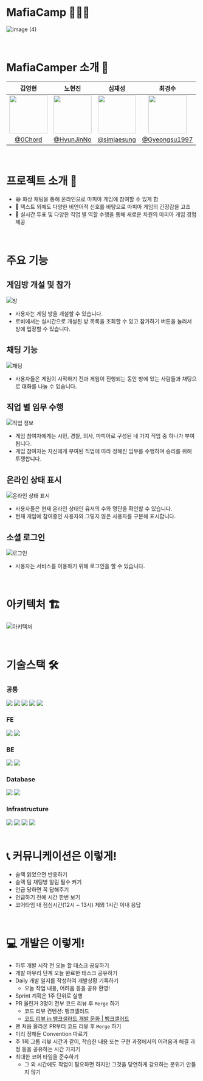 # MafiaCamp 🕵🏻‍♂️
![image (4)](https://github.com/user-attachments/assets/af23f745-caa8-4c12-a4da-00e25571b105)

<br/>

# MafiaCamper 소개 🌱

| 김영현 | 노현진 | 심재성 | 최경수 |
|:---:|:---:|:---:|:---:|
| <img src="https://github.com/0Chord.png" width="100" height="100"> | <img src="https://github.com/HyunJinNo.png" width="100" height="100"> | <img src="https://github.com/simjaesung.png" width="100" height="100"> | <img src="https://github.com/Gyeongsu1997.png" width="100" height="100"> |
| [@0Chord](https://github.com/0Chord) | [@HyunJinNo](https://github.com/HyunJinNo) | [@simjaesung](https://github.com/simjaesung) | [@Gyeongsu1997](https://github.com/Gyeongsu1997) |

<br/>

# 프로젝트 소개 📝
- 😆 화상 채팅을 통해 온라인으로 마피아 게임에 참여할 수 있게 함 <br/>
- 💖 텍스트 외에도 다양한 비언어적 신호를 바탕으로 마피아 게임의 긴장감을 고조 <br/>
- 🚃 실시간 투표 및 다양한 직업 별 역할 수행을 통해 새로운 차원의 마피아 게임 경험 제공 <br/>

<br/>

# 주요 기능

## 게임방 개설 및 참가
![방](https://github.com/user-attachments/assets/a2d1f6df-707f-459c-9dac-e5d3d8f6d2a5)
- 사용자는 게임 방을 개설할 수 있습니다.
- 로비에서는 실시간으로 개설된 방 목록을 조회할 수 있고 참가하기 버튼을 눌러서 방에 입장할 수 있습니다.

## 채팅 기능
![채팅](https://github.com/user-attachments/assets/3db8ef4a-65f6-442e-bcdc-117433dea9ad)
- 사용자들은 게임이 시작하기 전과 게임이 진행되는 동안 방에 있는 사람들과 채팅으로 대화를 나눌 수 있습니다.

## 직업 별 임무 수행
![직업 정보](https://github.com/user-attachments/assets/2a685eaa-3a67-4dfd-ab17-3975ab18cce1)
- 게임 참여자에게는 시민, 경찰, 의사, 마피아로 구성된 네 가지 직업 중 하나가 부여됩니다.
- 게임 참여자는 자신에게 부여된 직업에 따라 정해진 임무를 수행하며 승리를 위해 투쟁합니다.

## 온라인 상태 표시
![온라인 상태 표시](https://github.com/user-attachments/assets/c9a27faa-a3d6-4d53-b4e3-64beeab73ec6)
- 사용자들은 현재 온라인 상태인 유저의 수와 명단을 확인할 수 있습니다.
- 현재 게임에 참여중인 사용자와 그렇지 않은 사용자를 구분해 표시합니다.

## 소셜 로그인
![로그인](https://github.com/user-attachments/assets/b9e72e68-af23-4ff6-9dfd-7853bbe7c67b)
- 사용자는 서비스를 이용하기 위해 로그인을 할 수 있습니다.

<br/>

# 아키텍처 🏗️
![아키텍처](https://github.com/user-attachments/assets/1a81bc52-5a7c-4e79-addb-98e154d412aa)

<br/>

# 기술스택 🛠️

### 공통
<div>
  <img src="https://img.shields.io/badge/typescript-3178C6?style=for-the-badge&logo=typescript&logoColor=white">
  <img src="https://img.shields.io/badge/prettier-F7B93E?style=for-the-badge&logo=prettier&logoColor=white">
  <img src="https://img.shields.io/badge/eslint-4B32C3?style=for-the-badge&logo=eslint&logoColor=white">
  <img src="https://img.shields.io/badge/-jest-%23C21325?style=for-the-badge&logo=jest&logoColor=white">
  <img src="https://img.shields.io/badge/Socket.io-black?style=for-the-badge&logo=socket.io&badgeColor=010101">
</div>

### FE
<div>
  <img src="https://img.shields.io/badge/Next.js-000000?style=for-the-badge&logo=Next.js&logoColor=white"/>
  <img src="https://img.shields.io/badge/tailwindcss-06B6D4?style=for-the-badge&logo=tailwindcss&logoColor=white">
</div>

### BE
<div>
  <img src="https://img.shields.io/badge/nestjs-%23E0234E.svg?style=for-the-badge&logo=nestjs&logoColor=white">
  <img src="https://img.shields.io/badge/TypeORM-FF4716?style=for-the-badge&logo=typeorm&logoColor=white"/>
</div>

### Database
<div>
  <img src="https://img.shields.io/badge/mysql-4479A1?style=for-the-badge&logo=mysql&logoColor=white">
  <img src="https://img.shields.io/badge/redis-%23DD0031.svg?style=for-the-badge&logo=redis&logoColor=white">
</div>

### Infrastructure

<div>
  <img src="https://img.shields.io/badge/nginx-009639?style=for-the-badge&logo=nginx&logoColor=white">
  <img src="https://img.shields.io/badge/docker-2496ED?style=for-the-badge&logo=docker&logoColor=white">
  <img src="https://img.shields.io/badge/github%20actions-%232671E5.svg?style=for-the-badge&logo=githubactions&logoColor=white">
  <img src="https://img.shields.io/badge/Naver Cloud Platform-03C75A?style=for-the-badge&logo=naver&logoColor=ffffff">
</div>


<br/>

# 📞 커뮤니케이션은 이렇게!

- 슬랙 읽었으면 반응하기
- 슬랙 팀 채팅방 알림 필수 켜기
- 언급 당하면 꼭 답해주기
- 언급하기 전에 시간 한번 보기
- 코어타임 내 점심시간(12시 ~ 13시) 제외 1시간 이내 응답

<br/>

# 💻 개발은 이렇게!

- 하루 개발 시작 전 오늘 할 태스크 공유하기
- 개발 마무리 단계 오늘 완료한 태스크 공유하기
- Daily 개발 일지를 작성하여 개발상황 기록하기
    - 오늘 작업 내용, 어려움 등을 공유 환영!
- Sprint 계획은 1주 단위로 실행
- PR 올린거 3명이 전부 코드 리뷰 후 `Merge` 하기
    - 코드 리뷰 컨벤션: 뱅크샐러드
    - [코드 리뷰 in 뱅크샐러드 개발 문화 | 뱅크샐러드](https://blog.banksalad.com/tech/banksalad-code-review-culture/)
- 맨 처음 올라온 PR부터 코드 리뷰 후 `Merge` 하기
- 미리 정해둔 Convention 따르기
- 주 1회 그룹 리뷰 시간과 같이, 학습한 내용 또는 구현 과정에서의 어려움과 해결 과정 등을 공유하는 시간 가지기
- 최대한 코어 타임을 준수하기
    - 그 외 시간에도 작업이 필요하면 하지만 그것을 당연하게 강요하는 분위기 만들지 않기
